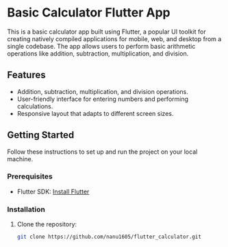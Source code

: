 # Basic Calculator Flutter App

This is a basic calculator app built using Flutter, a popular UI toolkit for creating natively compiled applications for mobile, web, and desktop from a single codebase. The app allows users to perform basic arithmetic operations like addition, subtraction, multiplication, and division.

## Features

- Addition, subtraction, multiplication, and division operations.
- User-friendly interface for entering numbers and performing calculations.
- Responsive layout that adapts to different screen sizes.

## Getting Started

Follow these instructions to set up and run the project on your local machine.

### Prerequisites

- Flutter SDK: [Install Flutter](https://flutter.dev/docs/get-started/install)

### Installation

1. Clone the repository:

   ```bash
   git clone https://github.com/nanu1605/flutter_calculator.git
